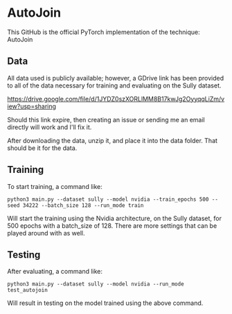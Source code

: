 # AutoJoin

This GitHub is the official PyTorch implementation of the technique: AutoJoin

## Data

All data used is publicly available; however, a GDrive link has been provided to all of the data necessary for training and evaluating on the Sully dataset. 

https://drive.google.com/file/d/1JYDZ0szXORLlMM8B17kwJg2OyyqqLiZm/view?usp=sharing

Should this link expire, then creating an issue or sending me an email directly will work and I'll fix it.

After downloading the data, unzip it, and place it into the data folder. That should be it for the data.


## Training

To start training, a command like:
```
python3 main.py --dataset sully --model nvidia --train_epochs 500 --seed 34222 --batch_size 128 --run_mode train
```
Will start the training using the Nvidia architecture, on the Sully dataset, for 500 epochs with a batch_size of 128. There are more settings that can be played around with as well.

## Testing

After evaluating, a command like:
```
python3 main.py --dataset sully --model nvidia --run_mode test_autojoin
```

Will result in testing on the model trained using the above command.
